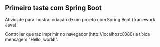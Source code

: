 ## Primeiro teste com Spring Boot
Atividade para mostrar criação de um projeto com Spring Boot (framework Java). 

Controller que faz imprimir no navegador (http://localhost:8080) a típica mensagem "Hello, world!".
